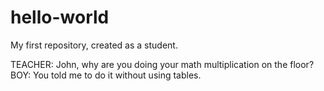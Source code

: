 # hello-world
My first repository, created as a student.

TEACHER: John, why are you doing your math multiplication on the floor? BOY: You told me to do it without using tables.
